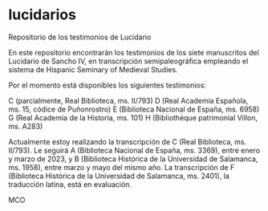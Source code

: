 # lucidarios
Repositorio de los testimonios de Lucidario

En este repositorio encontrarán los testimonios de los siete manuscritos del Lucidario de Sancho IV, en transcripción semipaleográfica empleando 
el sistema de Hispanic Seminary of Medieval Studies.

Por el momento está disponibles los siguientes testimonios:

C (parcialmente, Real Biblioteca, ms. II/793)
D (Real Academia Española, ms. 15, códice de Puñonrostro)
E (Biblioteca Nacional de España, ms. 6958)
G (Real Academia de la Historia, ms. 101)
H (Bibliothèque patrimonial Villon, ms. A283)

Actualmente estoy realizando la transcripción de C (Real Biblioteca, ms. II/793). Le seguirá A (Biblioteca Nacional de España, ms. 3369), entre enero y
marzo de 2023, y B (Biblioteca Histórica de la Universidad de Salamanca, ms. 1958), entre marzo y mayo del mismo año. La transcripción de F (Biblioteca
Histórica de la Universidad de Salamanca, ms. 2401), la traducción latina, está en evaluación.

MCO

